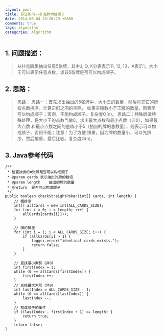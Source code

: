 ```yaml
---
layout: post
title: 算法练习--扑克牌构成顺子
date: 2014-06-04 23:20:29 +0800
comments: true
tags: algorithm
categories: Algorithm
---
```


## 1. 问题描述：

> 从扑克牌里抽出任意5张牌，其中J, Q, K分表表示11, 12, 13，A表示1，大小王可以表示任意点数。求该5张牌是否可以构成顺子。

<!-- more -->

## 2. 思路：

> 思路：
> 思路一：首先求出抽出的5张牌中，大小王的数量，然后将其它的牌按点数排序，计算它们之间的空隙，
如果空隙数小于王牌的数量，则表示可以构成顺子；否则，不能构成顺子。复杂度O(n)。
> 思路二：特殊牌做特殊处理，将大小王的点数当做0，求出最大点数和最小点数（非0），如果最大点数
和最小点数之间的差值小于5（抽出的牌的总数量），则表示可以构成顺子，否则不能；注意：为了方便
排重，因为牌的数量小，可以先排序，然后排重，最后比较。复杂度O(n)。

## 3. Java参考代码

    /**
     * 检查抽出的n张牌是否可以构成顺子
     * @param cards 表示抽出的牌的数组
     * @param length    抽出的牌的数量
     * @return  是否可以构成顺子
     */
    public boolean checkStraightPoker(int[] cards, int length) {
        // 桶排序
        int[] allCards = new int[ALL_CARDS_SIZE];
        for (int i = 0; i < length; i++) {
            allCards[cards[i]]++;
        }

        // 牌的排重
        for (int i = 1; i < ALL_CARDS_SIZE; i++) {
            if (allCards[i] > 1) {
                logger.error("identical cards exists.");
                return false;
            }
        }

        // 查找最小索引（非0）
        int firstIndex = 1;
        while (0 == allCards[firstIndex]) {
            firstIndex ++;
        }
        // 查找最大索引（非0）
        int lastIndex = ALL_CARDS_SIZE - 1;
        while (0 == allCards[lastIndex]) {
            lastIndex --;
        }
        // 构成顺子的条件
        if ((lastIndex - firstIndex + 1) <= length) {
            return true;
        }
        return false;
    }

